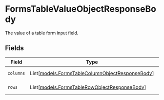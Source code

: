 # FormsTableValueObjectResponseBody

The value of a table form input field.


## Fields

| Field                                                                                              | Type                                                                                               | Required                                                                                           | Description                                                                                        |
| -------------------------------------------------------------------------------------------------- | -------------------------------------------------------------------------------------------------- | -------------------------------------------------------------------------------------------------- | -------------------------------------------------------------------------------------------------- |
| `columns`                                                                                          | List[[models.FormsTableColumnObjectResponseBody](../models/formstablecolumnobjectresponsebody.md)] | :heavy_check_mark:                                                                                 | List of table columns.                                                                             |
| `rows`                                                                                             | List[[models.FormsTableRowObjectResponseBody](../models/formstablerowobjectresponsebody.md)]       | :heavy_check_mark:                                                                                 | List of table rows.                                                                                |